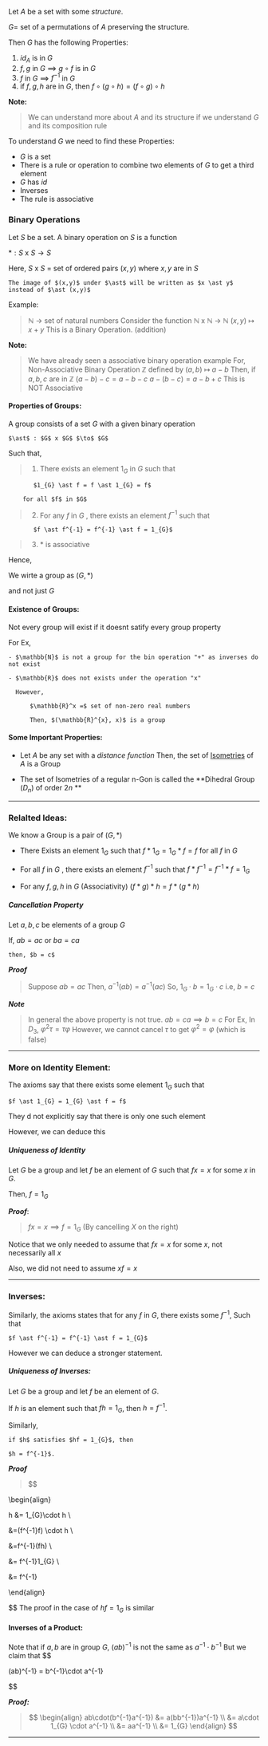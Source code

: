 Let $A$ be a set with some *structure*.

$G =$ set of a permutations of $A$ preserving the structure.

Then $G$ has the following Properties:

1. $id_{A}$ is in $G$
2. $f,g$ in $G$ $\implies$ $g\circ f$ is in $G$
3. $f$ in $G$ $\implies$ $f^{-1}$ in $G$
4. if $f,g,h$ are in $G$, then 
   $f\circ(g\circ h) = (f\circ g) \circ h$ 

**Note:**

> We can understand more about $A$ and its structure if we understand $G$ and its composition rule

To understand $G$ we need to find these Properties:

- $G$ is a set
- There is a rule or operation to combine two elements of $G$ to get a third element
- $G$ has $id$
- Inverses
- The rule is associative

### Binary Operations

Let $S$ be a set. A binary operation on $S$ is a function 

$\ast: S$ x $S \to S$

Here, $S$ x $S$ = set of ordered pairs $(x,y)$ where $x,y$ are in $S$

	The image of $(x,y)$ under $\ast$ will be written as $x \ast y$ instead of $\ast (x,y)$

Example:

> $\mathbb{N}$  $\to$ set of natural numbers
> 	Consider the function
> 	$\mathbb{N}$ x $\mathbb{N}$ $\to$ $\mathbb{N}$
> 	$(x,y)$ $\mapsto$ $x+y$
> This is a Binary Operation. (addition)

**Note:**

> We have already seen a associative binary operation example
> For, Non-Associative Binary Operation
> 	$\mathbb{Z}$ defined by
> 	$(a,b)$ $\mapsto$ $a-b$
> Then, if $a,b,c$ are in $\mathbb{Z}$
> 	$(a-b)-c = a-b-c$
> 	$a-(b-c) = a-b+c$
> This is NOT Associative

#### Properties of Groups:

A group consists of a set $G$ with a given binary operation 

	$\ast$ : $G$ x $G$ $\to$ $G$

	

Such that,

>1. There exists an element $1_{G}$ in $G$ such that 

		   $1_{G} \ast f = f \ast 1_{G} = f$

		for all $f$ in $G$ 

>2. For any $f$ in $G$ , there exists an element $f^{-1}$ such that

		   $f \ast f^{-1} = f^{-1} \ast f = 1_{G}$

>3. $\ast$ is associative

Hence,

We wirte a group as $(G, \ast)$

and not just $G$

#### Existence of Groups:

Not every group will exist if it doesnt satify every group property

For Ex,

	- $\mathbb{N}$ is not a group for the bin operation "+" as inverses do not exist

	- $\mathbb{R}$ does not exists under the operation "x"

	  However, 

		  $\mathbb{R}^x =$ set of non-zero real numbers

		  Then, $(\mathbb{R}^{x}, x)$ is a group

#### Some Important Properties:

- Let $A$ be any set with a *distance function*
  Then, the set of [Isometries](2.Symmetry.md#Isometries) of $A$ is a Group

- The set of Isometries of a regular n-Gon is called the **Dihedral Group $(D_{n})$ of order $2n$ **

--------------

### Relalted Ideas:

We know a Group is a pair of $(G, \ast)$

- There Exists an element $1_{G}$ such that 
  $f \ast 1_{G} = 1_{G} \ast f = f$
  for all $f$ in $G$
  
- For all $f$ in $G$ , there exists an element $f^{-1}$ such that 
  $f \ast f^{-1} = f^{-1} \ast f = 1_{G}$

- For any $f, g, h$ in $G$ (Associativity)
	  $(f \ast g) \ast h = f \ast (g \ast h)$

##### Cancellation Property

Let $a, b, c$ be elements of a group $G$

If, $ab = ac$ or $ba = ca$

	then, $b = c$

***Proof***

> Suppose $ab = ac$
> Then, 
> 	$a^{-1}(ab) = a^{-1}(ac)$
> So,
> 	$1_{G} \cdot b = 1_{G} \cdot c$ 
> i.e, $b = c$

***Note***

> In general the above property is not true.
> $ab = ca \implies b = c$
> For Ex,
> 	In $D_{3}$, $\varphi ^{2}\tau =  \tau \varphi$
> 	However, we cannot cancel $\tau$ to get $\varphi ^{2} = \varphi$ 
> 	(which is false)

---------------------------------------

### More on Identity Element:

The axioms say that there exists some element $1_{G}$ such that 

	$f \ast 1_{G} = 1_{G} \ast f = f$ 

They d not explicitly say that there is only one such element 

However, we can deduce this 

##### Uniqueness of Identity

Let $G$ be a group and let $f$ be an element of $G$ such that $f x = x$ for some $x$ in $G$.

Then, $f = 1_{G}$

***Proof***:

> $f x = x \implies f = 1_{G}$
> (By cancelling $X$ on the right)

Notice that we only needed to assume that $f x = x$ for some $x$, not necessarily all $x$ 

Also, we did not need to assume $xf = x$

--------------------------------

### Inverses:

Similarly, the axioms states that for any $f$ in $G$, there exists some $f^{-1}$, Such that

	$f \ast f^{-1} = f^{-1} \ast f = 1_{G}$

However we can deduce a stronger statement.

##### Uniqueness of Inverses:

Let $G$ be a group and let $f$ be an element of $G$.

If $h$ is an element such that $fh = 1_{G}$, then $h = f^{-1}$.

Similarly,

	if $h$ satisfies $hf = 1_{G}$, then

	$h = f^{-1}$.

***Proof***

>
> $$
>
>

\begin{align}

h &= 1_{G}\cdot h \\

&=(f^{-1}f) \cdot h \\

&=f^{-1}(fh) \\

&= f^{-1}1_{G} \\

&= f^{-1}

\end{align}

$$
    The proof in the case of $hf = 1_{G}$ is similar 


#### Inverses of a Product:

Note that if $a,b$ are in group $G$,
$(ab)^{-1}$ is not the same as $a^{-1}\cdot b^{-1}$
But we claim that
$$

(ab)^{-1} = b^{-1}\cdot a^{-1}

$$

***Proof:***
> $$
\begin{align}
ab\cdot(b^{-1}a^{-1}) &= a(bb^{-1})a^{-1} \\
&= a\cdot 1_{G} \cdot a^{-1} \\
&= aa^{-1} \\
&= 1_{G}
\end{align}
$$

----------------------------------------


